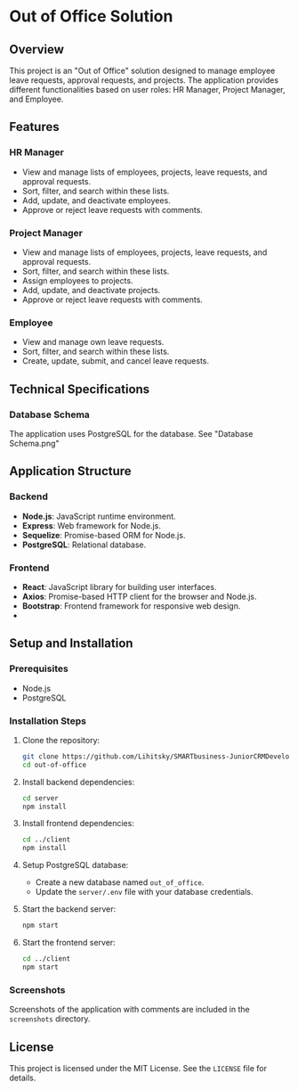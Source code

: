 # Out of Office Solution

## Overview
This project is an "Out of Office" solution designed to manage employee leave requests, approval requests, and projects. The application provides different functionalities based on user roles: HR Manager, Project Manager, and Employee.

## Features

### HR Manager
- View and manage lists of employees, projects, leave requests, and approval requests.
- Sort, filter, and search within these lists.
- Add, update, and deactivate employees.
- Approve or reject leave requests with comments.

### Project Manager
- View and manage lists of employees, projects, leave requests, and approval requests.
- Sort, filter, and search within these lists.
- Assign employees to projects.
- Add, update, and deactivate projects.
- Approve or reject leave requests with comments.

### Employee
- View and manage own leave requests.
- Sort, filter, and search within these lists.
- Create, update, submit, and cancel leave requests.

## Technical Specifications

### Database Schema
The application uses PostgreSQL for the database. See "Database Schema.png"

## Application Structure

### Backend
- **Node.js**: JavaScript runtime environment.
- **Express**: Web framework for Node.js.
- **Sequelize**: Promise-based ORM for Node.js.
- **PostgreSQL**: Relational database.

### Frontend
- **React**: JavaScript library for building user interfaces.
- **Axios**: Promise-based HTTP client for the browser and Node.js.
- **Bootstrap**: Frontend framework for responsive web design.
- 
## Setup and Installation

### Prerequisites
- Node.js
- PostgreSQL

### Installation Steps

1. Clone the repository:
    ```bash
    git clone https://github.com/Lihitsky/SMARTbusiness-JuniorCRMDeveloper-TestTask.git
    cd out-of-office
    ```

2. Install backend dependencies:
    ```bash
    cd server
    npm install
    ```

3. Install frontend dependencies:
    ```bash
    cd ../client
    npm install
    ```

4. Setup PostgreSQL database:
    - Create a new database named `out_of_office`.
    - Update the `server/.env` file with your database credentials.

5. Start the backend server:
    ```bash
    npm start
    ```

6. Start the frontend server:
    ```bash
    cd ../client
    npm start
    ```

### Screenshots
Screenshots of the application with comments are included in the `screenshots` directory.

## License
This project is licensed under the MIT License. See the `LICENSE` file for details.
